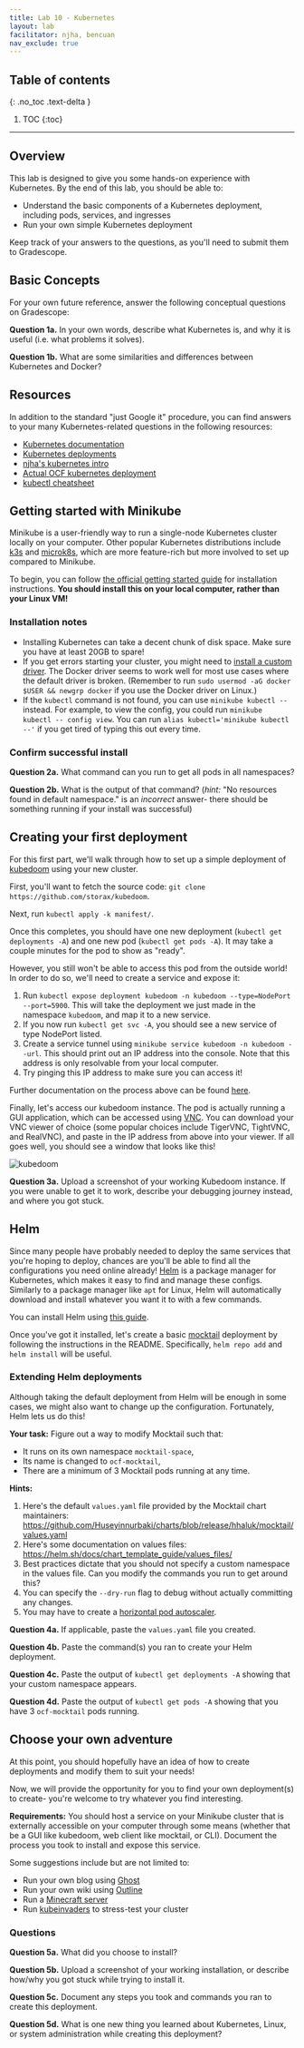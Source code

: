 ```yaml
---
title: Lab 10 - Kubernetes
layout: lab
facilitator: njha, bencuan
nav_exclude: true
---
```


## Table of contents
{: .no_toc .text-delta }

1. TOC
{:toc}
---

## Overview
This lab is designed to give you some hands-on experience with Kubernetes. By the end of this lab, you should be able to:

* Understand the basic components of a Kubernetes deployment, including pods, services, and ingresses
* Run your own simple Kubernetes deployment

Keep track of your answers to the questions, as you'll need to submit them to Gradescope.


## Basic Concepts
For your own future reference, answer the following conceptual questions on Gradescope:

**Question 1a.** In your own words, describe what Kubernetes is, and why it is useful (i.e. what problems it solves).

**Question 1b.** What are some similarities and differences between Kubernetes and Docker?


## Resources

In addition to the standard "just Google it" procedure, you can find answers to your many Kubernetes-related questions in the following resources:

 - [Kubernetes documentation](https://kubernetes.io/docs/home/)
 - [Kubernetes deployments](https://kubernetes.io/docs/concepts/workloads/controllers/deployment/)
 - [njha's kubernetes intro](https://nikhiljha.com/posts/kubernetes-intro/)
 - [Actual OCF kubernetes deployment](https://github.com/ocf/kubernetes)
 - [kubectl cheatsheet](https://kubernetes.io/docs/reference/kubectl/cheatsheet/)


## Getting started with Minikube

Minikube is a user-friendly way to run a single-node Kubernetes cluster locally on your computer. Other popular Kubernetes distributions include [k3s](https://k3s.io) and [microk8s](https://microk8s.io/), which are more feature-rich but more involved to set up compared to Minikube.

To begin, you can follow [the official getting started guide](https://minikube.sigs.k8s.io/docs/start/) for installation instructions. **You should install this on your local computer, rather than your Linux VM!**



### Installation notes

* Installing Kubernetes can take a decent chunk of disk space. Make sure you have at least 20GB to spare!
* If you get errors starting your cluster, you might need to [install a custom driver](https://minikube.sigs.k8s.io/docs/drivers/). The Docker driver seems to work well for most use cases where the default driver is broken. (Remember to run `sudo usermod -aG docker $USER && newgrp docker` if you use the Docker driver on Linux.)
* If the `kubectl` command is not found, you can use `minikube kubectl --` instead. For example, to view the config, you could run `minikube kubectl -- config view`. You can run `alias kubectl='minikube kubectl --'` if you get tired of typing this out every time.

### Confirm successful install

**Question 2a.** What command can you run to get all pods in all namespaces?

**Question 2b.** What is the output of that command? (*hint:* "No resources found in default namespace." is an *incorrect* answer- there should be something running if your install was successful)



## Creating your first deployment

For this first part, we'll walk through how to set up a simple deployment of [kubedoom](https://github.com/storax/kubedoom) using your new cluster.

First, you'll want to fetch the source code: `git clone https://github.com/storax/kubedoom`.

Next, run `kubectl apply -k manifest/`.

Once this completes, you should have one new deployment (`kubectl get deployments -A`) and one new pod (`kubectl get pods -A`). It may take a couple minutes for the pod to show as "ready".

However, you still won't be able to access this pod from the outside world! In order to do so, we'll need to create a service and expose it:
1. Run `kubectl expose deployment kubedoom -n kubedoom --type=NodePort --port=5900`. This will take the deployment we just made in the namespace `kubedoom`, and map it to a new service.
2. If you now run `kubectl get svc -A`, you should see a new service of type NodePort listed.
3. Create a service tunnel using `minikube service kubedoom -n kubedoom --url`. This should print out an IP address into the console. Note that this address is only resolvable from your local computer.
4. Try pinging this IP address to make sure you can access it!

Further documentation on the process above can be found [here](https://minikube.sigs.k8s.io/docs/handbook/accessing/).

Finally, let's access our kubedoom instance. The pod is actually running a GUI application, which can be accessed using [VNC](https://en.wikipedia.org/wiki/Virtual_Network_Computing). You can download your VNC viewer of choice (some popular choices include TigerVNC, TightVNC, and RealVNC), and paste in the IP address from above into your viewer. If all goes well, you should see a window that looks like this!

![kubedoom](https://github.com/storax/kubedoom/raw/master/assets/doom.jpg)


**Question 3a.** Upload a screenshot of your working Kubedoom instance. If you were unable to get it to work, describe your debugging journey instead, and where you got stuck.

## Helm

Since many people have probably needed to deploy the same services that you're hoping to deploy, chances are you'll be able to find all the configurations you need online already! [Helm](https://helm.sh/) is a package manager for Kubernetes, which makes it easy to find and manage these configs. Similarly to a package manager like `apt` for Linux, Helm will automatically download and install whatever you want it to with a few commands.

You can install Helm using [this guide](https://helm.sh/docs/intro/install/).

Once you've got it installed, let's create a basic [mocktail](https://github.com/Huseyinnurbaki/mocktail) deployment by following the instructions in the README. Specifically, `helm repo add` and `helm install` will be useful.

### Extending Helm deployments

Although taking the default deployment from Helm will be enough in some cases, we might also want to change up the configuration. Fortunately, Helm lets us do this!

**Your task:** Figure out a way to modify Mocktail such that:
 - It runs on its own namespace `mocktail-space`,
 - Its name is changed to `ocf-mocktail`,
 - There are a minimum of 3 Mocktail pods running at any time.


**Hints:**
1. Here's the default `values.yaml` file provided by the Mocktail chart maintainers: https://github.com/Huseyinnurbaki/charts/blob/release/hhaluk/mocktail/values.yaml
2. Here's some documentation on values files: https://helm.sh/docs/chart_template_guide/values_files/
3. Best practices dictate that you should not specify a custom namespace in the values file. Can you modify the commands you run to get around this?
4. You can specify the `--dry-run` flag to debug without actually committing any changes.
5. You may have to create a [horizontal pod autoscaler](https://kubernetes.io/docs/tasks/run-application/horizontal-pod-autoscale-walkthrough/).

**Question 4a.** If applicable, paste the `values.yaml` file you created.

**Question 4b.** Paste the command(s) you ran to create your Helm deployment.

**Question 4c.** Paste the output of `kubectl get deployments -A` showing that your custom namespace appears.

**Question 4d.** Paste the output of `kubectl get pods -A` showing that you have 3 `ocf-mocktail` pods running.




## Choose your own adventure

At this point, you should hopefully have an idea of how to create deployments and modify them to suit your needs! 

Now, we will provide the opportunity for you to find your own deployment(s) to create- you're welcome to try whatever you find interesting.

**Requirements:** You should host a service on your Minikube cluster that is externally accessible on your computer through some means (whether that be a GUI like kubedoom, web client like mocktail, or CLI). Document the process you took to install and expose this service.

Some suggestions include but are not limited to:
 - Run your own blog using [Ghost](https://artifacthub.io/packages/helm/bitnami/ghost)
 - Run your own wiki using [Outline](https://artifacthub.io/packages/helm/outline/outline)
 - Run a [Minecraft server](https://artifacthub.io/packages/helm/outline/outline)
 - Run [kubeinvaders](https://github.com/lucky-sideburn/kubeinvaders) to stress-test your cluster


### Questions

**Question 5a.** What did you choose to install?

**Question 5b.** Upload a screenshot of your working installation, or describe how/why you got stuck while trying to install it.

**Question 5c.** Document any steps you took and commands you ran to create this deployment.

**Question 5d.** What is one new thing you learned about Kubernetes, Linux, or system administration while creating this deployment?
